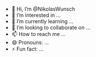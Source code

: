 - 👋 Hi, I’m @NikolasWunsch
- 👀 I’m interested in ...
- 🌱 I’m currently learning ...
- 💞️ I’m looking to collaborate on ...
- 📫 How to reach me ...
- 😄 Pronouns: ...
- ⚡ Fun fact: ...

<!---
NikolasWunsch/NikolasWunsch is a ✨ special ✨ repository because its `README.md` (this file) appears on your GitHub profile.
You can click the Preview link to take a look at your changes.
--->
